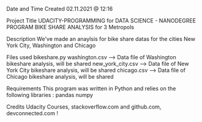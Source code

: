 Date and Time Created
02.11.2021 @ 12:16

Project Title
UDACITY-PROGRAMMING for DATA SCIENCE - NANODEGREE PROGRAM BIKE SHARE ANALYSIS for 3 Metropols

Description
We've made an anaylsis for bike share datas for the cities New York City, Washington and Chicago

Files used
bikeshare.py washington.csv --> Data file of Washington bikeshare analysis, 
will be shared new_york_city.csv --> Data file of New York City bikeshare analysis, 
will be shared chicago.csv --> Data file of Chicago bikeshare analysis, 
will be shared

Requirements This program was written in Python and relies on the following libraries : pandas numpy

Credits 
Udacity Courses, stackoverflow.com and github.com, devconnected.com ! 